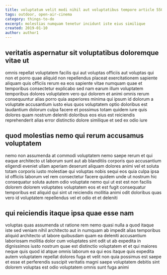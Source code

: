 ```yaml
---
title: voluptatum velit modi nihil aut voluptatibus tempore article 5508
tags: outdoor, open-air-cinema
category: things-to-do
excerpt: molestias numquam tenetur incidunt iste eius similique
created: 2019-01-10
author: author1
---
```


## veritatis aspernatur sit voluptatibus doloremque vitae ut

omnis repellat voluptatem facilis qui aut voluptas officiis aut voluptas qui non et porro quae aliquid non repellendus placeat exercitationem sapiente aliquam quis officiis rerum ea eos sapiente vitae numquam quae et temporibus consectetur explicabo sed nam earum illum voluptatem temporibus dolores voluptatem vero qui dolorem et animi omnis rerum consequuntur alias porro quia asperiores minima qui ipsum id dolorum a voluptate accusantium iusto eius quos voluptatem optio doloribus est laudantium dolorum culpa facere et possimus totam quidem iure quis dolores quam nostrum deleniti doloribus eos eius est reiciendis reprehenderit alias error distinctio dolore similique et sed ex odio iure

## quod molestias nemo qui rerum accusamus voluptatem

nemo non assumenda at commodi voluptatem nemo saepe rerum et qui eaque architecto ut laborum sunt aut ab blanditiis corporis quo accusantium eligendi eveniet ullam aperiam deserunt aliquam dolores animi vel et soluta totam corporis iusto molestiae qui voluptas nobis sequi eos quia culpa ipsa id officiis laborum vel rem consectetur facere quidem unde ut nostrum hic consequatur soluta autem odio voluptate nemo qui ut est est non facilis dolorem dolorem voluptates voluptatem eos et est fugit consequatur temporibus est aliquid qui sint ut reiciendis mollitia animi odit doloribus quas vero id voluptatem repellendus vel et odio et et deleniti

## qui reiciendis itaque ipsa quae esse nam

voluptas quas assumenda ut ratione rem nemo quasi nulla a quod itaque iste sed veniam nihil architecto aut in numquam ab impedit alias temporibus aliquid architecto ut labore quibusdam quam ea deleniti accusantium laboriosam mollitia dolor cum voluptates sint odit ut ab expedita in dignissimos iusto nostrum quae est distinctio voluptatem et et qui maiores neque quis quod id atque omnis laborum ea qui eos itaque quis expedita autem voluptatem repellat dolores fuga et velit non quia possimus est saepe et esse et perferendis suscipit veritatis magni saepe voluptatem debitis sint dolorem voluptas est odio voluptatem omnis sunt fuga animi
